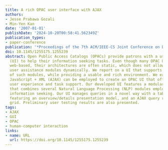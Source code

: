 ```yaml
---
title: A rich OPAC user interface with AJAX
authors:
- Jesse Prabawa Gozali
- Min-Yen Kan
date: '2007-01-01'
publishDate: '2024-10-20T00:58:41.562349Z'
publication_types:
- paper-conference
publication: '*Proceedings of the 7th ACM/IEEE-CS Joint Conference on Digital Libraries*'
doi: 10.1145/1255175.1255239
abstract: Open Public Access Catalogs (OPACs) provide patrons with a user interface
  (UI) to help their information seeking tasks. Even though many OPAC UIs are now
  web-based, their architectures are often static, which does not allow them to integrate
  user assistance modules dynamically. We report on a UI that supports integration
  of such modules, while providing a usable and rich environment. We explore how Asynchronous
  JavaScript + XML (AJAX) can be employed to create an OPAC UI that offers a better
  user experience and task support. Our developed UI features a modular architecture
  that combines several Natural Language Processing (NLP) modules employed to enhance
  information seeking. Our UI manages queries in a novel way with a tabbed interface
  featuring an overview/details presentation model, and an AJAX query results data
  grid. Preliminary user testing results are also presented.
tags:
- AJAX
- GUI
- OPAC
- human-computer interaction
links:
- name: URL
  url: https://doi.org/10.1145/1255175.1255239
---
```

